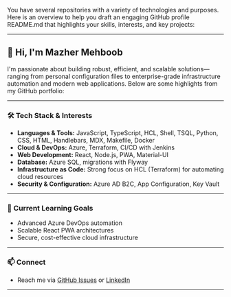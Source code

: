 You have several repositories with a variety of technologies and purposes. Here is an overview to help you draft an engaging GitHub profile README.md that highlights your skills, interests, and key projects:

---

## 👋 Hi, I'm Mazher Mehboob

I'm passionate about building robust, efficient, and scalable solutions—ranging from personal configuration files to enterprise-grade infrastructure automation and modern web applications. Below are some highlights from my GitHub portfolio:

---

### 🛠️ Tech Stack & Interests

- **Languages & Tools:** JavaScript, TypeScript, HCL, Shell, TSQL, Python, CSS, HTML, Handlebars, MDX, Makefile, Docker
- **Cloud & DevOps:** Azure, Terraform, CI/CD with Jenkins
- **Web Development:** React, Node.js, PWA, Material-UI
- **Database:** Azure SQL, migrations with Flyway
- **Infrastructure as Code:** Strong focus on HCL (Terraform) for automating cloud resources
- **Security & Configuration:** Azure AD B2C, App Configuration, Key Vault


---

### 🌱 Current Learning Goals

- Advanced Azure DevOps automation
- Scalable React PWA architectures
- Secure, cost-effective cloud infrastructure

---

### 📫 Connect

- Reach me via [GitHub Issues](https://github.com/mazhermehboob/mazhermehboob/issues) or [LinkedIn](#)

---
